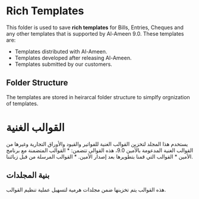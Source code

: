 # Rich Templates
This folder is used to save <b>rich templates</b> for Bills, Entries, Cheques and any other templates that is supported by Al-Ameen 9.0. These templates are:
* Templates distributed with Al-Ameen.
* Templates developed after releasing Al-Ameen.
* Templates submitted by our customers. 
<h2>Folder Structure</h2>
The templates are stored in heirarcal folder structure to simplfy orgnization of templates.
<h1>القوالب الغنية</h1>
يستخدم هذا المجلد لتخزين القوالب الغنية  للفواتير والقيود والأوراق التجارية وغيرها من القوالب الغنية المدعومة بالأمين 9.0، هذه القوالي تتضمن:
* القوالب المتضمنة مع برنامج الأمين
* القوالب التي قمنا بتطويرها بعد إصدار الأمين.
* القوالب المرسلة من قبل زبائننا.
<h2>بنية المجلدات</h2>
هذه القوالب يتم تخزينها ضمن مجلدات هرمية لتسهيل عملية تنظيم القوالب.


